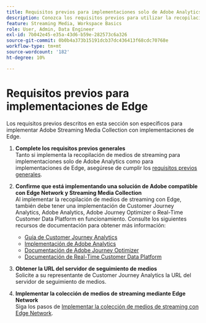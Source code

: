 ```yaml
---
title: Requisitos previos para implementaciones solo de Adobe Analytics
description: Conozca los requisitos previos para utilizar la recopilación de medios de streaming con implementaciones solo de Adobe Analytics o implementaciones de Edge
feature: Streaming Media, Workspace Basics
role: User, Admin, Data Engineer
exl-id: 7b042e45-e35a-43d6-b59e-282573c6a326
source-git-commit: 0b0b4a373b15191dcb37dc436413f68cdc70768e
workflow-type: tm+mt
source-wordcount: '182'
ht-degree: 10%

---
```


# Requisitos previos para implementaciones de Edge

Los requisitos previos descritos en esta sección son específicos para implementar Adobe Streaming Media Collection con implementaciones de Edge.

1. **Complete los requisitos previos generales**<br>
Tanto si implementa la recopilación de medios de streaming para implementaciones solo de Adobe Analytics como para implementaciones de Edge, asegúrese de cumplir los [requisitos previos generales](/help/getting-started/prereqs.md).

1. **Confirme que está implementando una solución de Adobe compatible con Edge Network y Streaming Media Collection**<br>
Al implementar la recopilación de medios de streaming con Edge, también debe tener una implementación de Customer Journey Analytics, Adobe Analytics, Adobe Journey Optimizer o Real-Time Customer Data Platform en funcionamiento. Consulte los siguientes recursos de documentación para obtener más información:
   * [Guía de Customer Journey Analytics](https://experienceleague.adobe.com/docs/analytics-platform/using/cja-landing.html?lang=es)
   * [Implementación de Adobe Analytics](https://experienceleague.adobe.com/docs/analytics/implementation/home.html?lang=es)
   * [Documentación de Adobe Journey Optimizer](https://experienceleague.adobe.com/docs/journey-optimizer.html?lang=es)
   * [Documentación de Real-Time Customer Data Platform](https://experienceleague.adobe.com/docs/real-time-customer-data-platform.html)

1. **Obtener la URL del servidor de seguimiento de medios**<br>
Solicite a su representante de Customer Journey Analytics la URL del servidor de seguimiento de medios. <!-- This is the `collection-api-server` URL for the Mobile SDK, the JavaScript SDK, and the non-collection-api tracking server for Roku. Domain names for API implementation is: `[your_namespace].hb-api.omtrdc.net`. -->

1. **Implementar la colección de medios de streaming mediante Edge Network**<br>
Siga los pasos de [Implementar la colección de medios de streaming con Edge Network](/help/implementation/edge/implementation-edge.md).
